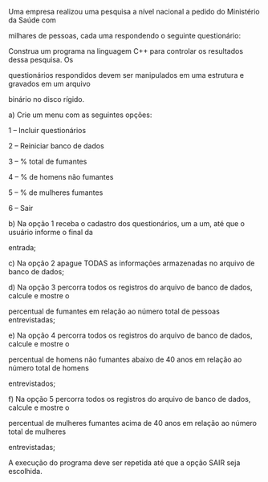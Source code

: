 Uma empresa realizou uma pesquisa a nível nacional a pedido do Ministério da Saúde com 

milhares de pessoas, cada uma respondendo o seguinte questionário: 

Construa um programa na linguagem C++ para controlar os resultados dessa pesquisa. Os 

questionários respondidos devem ser manipulados em uma estrutura e gravados em um arquivo 

binário no disco rígido.

a) Crie um menu com as seguintes opções:

1 – Incluir questionários

2 – Reiniciar banco de dados

3 – % total de fumantes

4 – % de homens não fumantes

5 – % de mulheres fumantes

6 – Sair

b) Na opção 1 receba o cadastro dos questionários, um a um, até que o usuário informe o final da 

entrada;

c) Na opção 2 apague TODAS as informações armazenadas no arquivo de banco de dados;

d) Na opção 3 percorra todos os registros do arquivo de banco de dados, calcule e mostre o 

percentual de fumantes em relação ao número total de pessoas entrevistadas;

e) Na opção 4 percorra todos os registros do arquivo de banco de dados, calcule e mostre o 

percentual de homens não fumantes abaixo de 40 anos em relação ao número total de homens 

entrevistados;

f) Na opção 5 percorra todos os registros do arquivo de banco de dados, calcule e mostre o 

percentual de mulheres fumantes acima de 40 anos em relação ao número total de mulheres 

entrevistadas;

A execução do programa deve ser repetida até que a opção SAIR seja escolhida.
